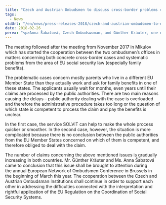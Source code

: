 ```yaml
---
title: "Czech and Austrian Ombudsmen to discuss cross-border problems concerning social security benefits"
tags:
  - News
oldUrl: "/en/news/press-releases-2018/czech-and-austrian-ombudsmen-to-discuss-cross-border-problems-concerning-social-security-benefits/"
date: 2018-02-26
perex: "<p>Anna Šabatová, Czech Ombudswoman, and Günther Kräuter, one of three Austrian Ombudsmen, together with their colleagues from the social security departments met in Vienna on the 20th February and discussed the cross-border problems concerning the application of the EU Regulation on the Coordination of Social Security Systems in the EU Member States.</p>"
---
```


<!-- imported from the old website -->

<p>The meeting followed after the meeting from November 2017 in Mikulov which has started the cooperation between the two ombudsmen’s offices in matters concerning both concrete cross-border cases and systematic problems from the area of EU social security law (especially family benefits).</p> <p>The problematic cases concern mostly parents who live in a different EU Member State than they actually work and ask for family benefits in one of these states. The applicants usually wait for months, even years until their claims are processed by the public authorities. There are two main reasons causing the delays – public authority dealing with the case is overloaded and therefore the administrative procedure takes too long or the question of which state is competent to process the claim and pay the benefits is unclear.</p> <p>In the first case, the service SOLVIT can help to make the whole process quicker or smoother. In the second case, however, the situation is more complicated because there is no conclusion between the public authorities from the EU Member States concerned on which of them is competent, and therefore obliged to deal with the claim.</p><p> The number of claims concerning the above mentioned issues is gradually increasing in both countries. Mr. Günther Kräuter and Ms. Anna Šabatová came to conclusion that this issue shall be brought to attention during the annual European Network of Ombudsmen Conference in Brussels in the beginning of March this year. The cooperation between the Czech and Austrian Ombudsman Institutions shall continue in order to support each other in addressing the difficulties connected with the interpretation and rightful application of the EU Regulation on the Coordination of Social Security Systems. </p>
